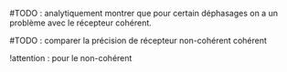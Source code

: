 #TODO : analytiquement montrer que pour certain déphasages on a un problème avec le récepteur cohérent.

#TODO : comparer la précision de récepteur non-cohérent cohérent

!attention : pour le non-cohérent